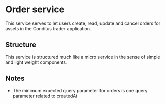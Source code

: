 # Order service
This service serves to let users create, read, update and cancel orders for assets in the Conditus trader application.

## Structure
This service is structured much like a micro service in the sense of simple and light weight components.  

## Notes
- The minimum expected query parameter for orders is one query parameter related to createdAt